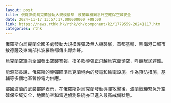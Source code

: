 ```yaml
---
layout: post
title: 俄羅斯向烏克蘭發動大規模襲擊　波蘭戰機緊急升空確保空域安全
date: 2024-11-17 13:57:17.000000000 +08:00
link: https://news.rthk.hk/rthk/ch/component/k2/1779559-20241117.htm
categories: rthk
---
```


俄羅斯向烏克蘭全國多處發動大規模導彈及無人機襲擊，首都基輔、黑海港口城市敖德薩及東南部扎波羅熱都傳出爆炸聲。

烏克蘭空軍向全國發出空襲警報，指多款導彈正飛越烏克蘭領空，呼籲居民避難。

能源部長說，俄羅斯的導彈瞄準烏克蘭境內的發電和輸電設施。作為預防措施，基輔等多個地區暫停電力供應。

鄰國波蘭的武裝部隊表示，在俄羅斯對烏克蘭發動導彈攻擊後，波蘭戰機緊急升空確保空域安全，地面防空和雷達偵測系統亦已進入最高戒備狀態。
